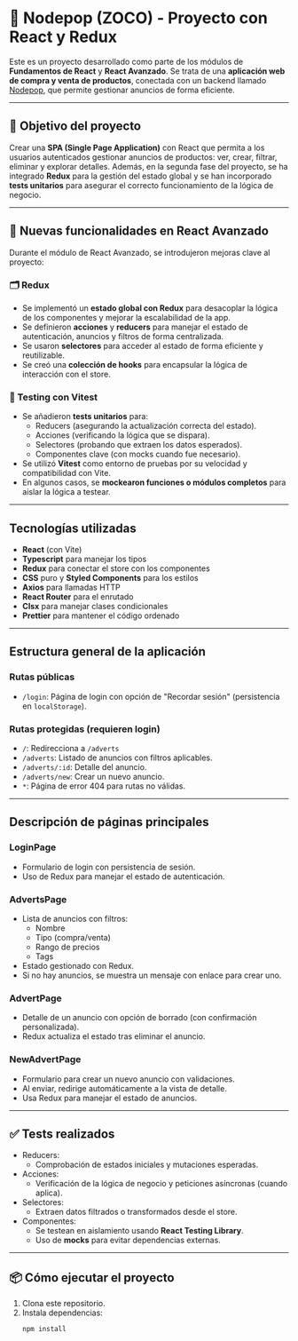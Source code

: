 # 🛒 Nodepop (ZOCO) - Proyecto con React y Redux

Este es un proyecto desarrollado como parte de los módulos de **Fundamentos de React** y **React Avanzado**. Se trata de una **aplicación web de compra y venta de productos**, conectada con un backend llamado [Nodepop](https://github.com/davidjj76/nodepop-api), que permite gestionar anuncios de forma eficiente.

---

## 📌 Objetivo del proyecto

Crear una **SPA (Single Page Application)** con React que permita a los usuarios autenticados gestionar anuncios de productos: ver, crear, filtrar, eliminar y explorar detalles. Además, en la segunda fase del proyecto, se ha integrado **Redux** para la gestión del estado global y se han incorporado **tests unitarios** para asegurar el correcto funcionamiento de la lógica de negocio.

---

## 🧠 Nuevas funcionalidades en React Avanzado

Durante el módulo de React Avanzado, se introdujeron mejoras clave al proyecto:

### 🗂️ Redux

- Se implementó un **estado global con Redux** para desacoplar la lógica de los componentes y mejorar la escalabilidad de la app.
- Se definieron **acciones** y **reducers** para manejar el estado de autenticación, anuncios y filtros de forma centralizada.
- Se usaron **selectores** para acceder al estado de forma eficiente y reutilizable.
- Se creó una **colección de hooks** para encapsular la lógica de interacción con el store.

### 🧪 Testing con Vitest

- Se añadieron **tests unitarios** para:
  - Reducers (asegurando la actualización correcta del estado).
  - Acciones (verificando la lógica que se dispara).
  - Selectores (probando que extraen los datos esperados).
  - Componentes clave (con mocks cuando fue necesario).
- Se utilizó **Vitest** como entorno de pruebas por su velocidad y compatibilidad con Vite.
- En algunos casos, se **mockearon funciones o módulos completos** para aislar la lógica a testear.

---

## Tecnologías utilizadas

- **React** (con Vite)
- **Typescript** para manejar los tipos
- **Redux** para conectar el store con los componentes
- **CSS** puro y **Styled Components** para los estilos
- **Axios** para llamadas HTTP
- **React Router** para el enrutado
- **Clsx** para manejar clases condicionales
- **Prettier** para mantener el código ordenado

---

## Estructura general de la aplicación

### Rutas públicas

- `/login`: Página de login con opción de "Recordar sesión" (persistencia en `localStorage`).

### Rutas protegidas (requieren login)

- `/`: Redirecciona a `/adverts`
- `/adverts`: Listado de anuncios con filtros aplicables.
- `/adverts/:id`: Detalle del anuncio.
- `/adverts/new`: Crear un nuevo anuncio.
- `*`: Página de error 404 para rutas no válidas.

---

## Descripción de páginas principales

### LoginPage

- Formulario de login con persistencia de sesión.
- Uso de Redux para manejar el estado de autenticación.

### AdvertsPage

- Lista de anuncios con filtros:
  - Nombre
  - Tipo (compra/venta)
  - Rango de precios
  - Tags
- Estado gestionado con Redux.
- Si no hay anuncios, se muestra un mensaje con enlace para crear uno.

### AdvertPage

- Detalle de un anuncio con opción de borrado (con confirmación personalizada).
- Redux actualiza el estado tras eliminar el anuncio.

### NewAdvertPage

- Formulario para crear un nuevo anuncio con validaciones.
- Al enviar, redirige automáticamente a la vista de detalle.
- Usa Redux para manejar el estado de anuncios.

---

## ✅ Tests realizados

- Reducers:
  - Comprobación de estados iniciales y mutaciones esperadas.
- Acciones:
  - Verificación de la lógica de negocio y peticiones asíncronas (cuando aplica).
- Selectores:
  - Extraen datos filtrados o transformados desde el store.
- Componentes:
  - Se testean en aislamiento usando **React Testing Library**.
  - Uso de **mocks** para evitar dependencias externas.

---

## 📦 Cómo ejecutar el proyecto

1. Clona este repositorio.
2. Instala dependencias:
   ```bash
   npm install
   ```
